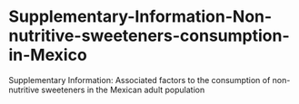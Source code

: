 # Supplementary-Information-Non-nutritive-sweeteners-consumption-in-Mexico
Supplementary Information: Associated factors to the consumption of non-nutritive sweeteners in the Mexican adult population
